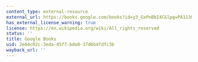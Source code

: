 ```yaml
---
content_type: external-resource
external_url: https://books.google.com/books?id=y3_GxPnBbI4C&lpg=PA113&ots=rAu7blFZs0&dq=%22the%20tide%20of%20evil%20rises.%20your%20ark%20is%20sailing%22&pg=PA113#v=onepage&q&f=false
has_external_license_warning: true
license: https://en.wikipedia.org/wiki/All_rights_reserved
status: ''
title: Google Books
uid: 2e64c02c-3eda-45f7-bde0-37d6b4fdfc3b
wayback_url: ''
---
```

